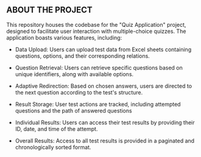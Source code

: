  ##   ABOUT THE PROJECT

This repository houses the codebase for the "Quiz Application" project, designed to facilitate user interaction with multiple-choice quizzes. The application boasts various features, including:

   - Data Upload: 
   Users can upload test data from Excel sheets containing questions, options, and their corresponding relations.

   - Question Retrieval: 
   Users can retrieve specific questions based on unique identifiers, along with available options.

   - Adaptive Redirection: 
   Based on chosen answers, users are directed to the next question according to the test's structure.

   - Result Storage:
   User test actions are tracked, including attempted questions and the path of answered questions

   - Individual Results: 
   Users can access their test results by providing their ID, date, and time of the attempt.
   
   - Overall Results: 
   Access to all test results is provided in a paginated and chronologically sorted format.

 
